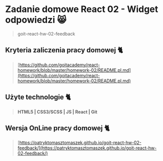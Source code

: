 # Zadanie domowe React 02 - Widget odpowiedzi 😸

> goit-react-hw-02-feedback

## Kryteria zaliczenia pracy domowej 🐈

> [https://github.com/goitacademy/react-homework/blob/master/homework-02/README.pl.md](https://github.com/goitacademy/react-homework/blob/master/homework-02/README.pl.md)

## Użyte technologie 🐈

> **HTML5 | CSS3/SCSS | JS | React | Git**

## Wersja OnLine pracy domowej 🐈

> [https://patryktomasztomaszek.github.io/goit-react-hw-02-feedback/](https://patryktomasztomaszek.github.io/goit-react-hw-02-feedback/)
